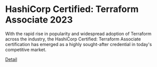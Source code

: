 # HashiCorp Certified: Terraform Associate 2023

With the rapid rise in popularity and widespread adoption of Terraform across the industry, the HashiCorp Certified: Terraform Associate certification has emerged as a highly sought-after credential in today's competitive market. 

[Detail](https://eduitfree.com/courses/hashicorp-certified-terraform-associate-2023)
